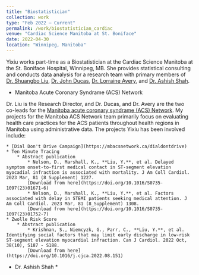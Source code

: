 ```yaml
---
title: "Biostatistician"
collection: work
type: "Feb 2022 – Current"
permalink: /work/biostatistician_cardiac
venue: "Cardiac Science Manitoba at St. Boniface"
date: 2022-04-30
location: "Winnipeg, Manitoba"
---
```


Yixiu works part-time as a Biostatistician at the Cardiac Science Manitoba at the St. Boniface Hospital, Winnipeg, MB. She provides statistical consulting and conducts data analysis for a research team with primary members of [Dr. Shuangbo Liu](https://cardiacsciencesmb.ca/staff/shuangbo-liu/), [Dr. John Ducas](https://cardiacsciencesmb.ca/staff/john-ducas/), [Dr. Lorraine Avery](https://cardiacsciencesmb.ca/staff/lorraine-avery/), and [Dr. Ashish Shah](https://cardiacsciencesmb.ca/staff/ashish-shah/). 

* Manitoba Acute Coronary Syndrame (ACS) Network 

Dr. Liu is the Research Director, and Dr. Ducas, and Dr. Avery are the two co-leads for the [Manitoba acute coronary syndrame (ACS) Network](https://cardiacsciencesmb.ca/patients-visitors/clinical-areas-pathways/acs-network/). My projects for the Manitoba ACS Network team primarily focus on evaluating health care practices for the ACS patients throughout health regions in Manitoba using administrative data. The projects Yixiu has been involved include: 

    * [Dial Don't Drive Campaign](https://mbacsnetwork.ca/dialdontdrive)
    * Ten Minute Tracing 
        * Abstract publication
            * Nelson, D., Marshall, K., **Liu, Y.**, et al. Delayed symptom onset-to-first medical contact in ST-segment elevation myocadial infraction is associated with mortality. J Am Coll Cardiol. 2023 Mar, 81 (8_Supplement) 1227.
            [Download from here](https://doi.org/10.1016/S0735-1097(23)01671-6)
            * Nelson, D., Marshall, K., **Liu, Y.**, et al. Factors associated with delay in STEMI patients seeking medical attention. J Am Coll Cardiol. 2023 Mar, 81 (8_Supplement) 1308.
            [Download from here](https://doi.org/10.1016/S0735-1097(23)01752-7)
    * Zwolle Risk Score
        * Abstract publication
            * Krishnan, S., Niemcyzk, G., Parr, C., **Liu, Y.**, et al. Identifying social factors that may limit early discharge in low-risk ST-segment elevation myocardial infraction. Can J Cardiol. 2022 Oct, 38(10), S187 - S188.
            [Download from here](https://doi.org/10.1016/j.cjca.2022.08.151)

* Dr. Ashish Shah
    * 